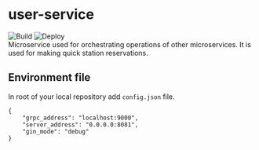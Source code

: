 # user-service
![Build](https://github.com/rso-project-2021/orchestra-service/actions/workflows/build.yml/badge.svg)
![Deploy](https://github.com/rso-project-2021/orchestra-service/actions/workflows/deploy.yml/badge.svg)  
Microservice used for orchestrating operations of other microservices. It is used for making quick station reservations.

## Environment file
In root of your local repository add `config.json` file.
```
{
    "grpc_address": "localhost:9000",
    "server_address": "0.0.0.0:8081",
    "gin_mode": "debug"
}
```